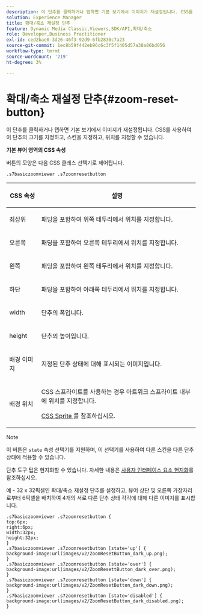 ```yaml
---
description: 이 단추를 클릭하거나 탭하면 기본 보기에서 이미지가 재설정됩니다. CSS를 사용하여 이 단추의 크기를 지정하고, 스킨을 지정하고, 위치를 지정할 수 있습니다.
solution: Experience Manager
title: 확대/축소 재설정 단추
feature: Dynamic Media Classic,Viewers,SDK/API,확대/축소
role: Developer,Business Practitioner
exl-id: ced2bae0-3d26-46f3-92d9-6fb2830c7a23
source-git-commit: 1ec8b59f442eb96c6c3f5f1405d57a38a86bd056
workflow-type: tm+mt
source-wordcount: '219'
ht-degree: 3%

---
```


# 확대/축소 재설정 단추{#zoom-reset-button}

이 단추를 클릭하거나 탭하면 기본 보기에서 이미지가 재설정됩니다. CSS를 사용하여 이 단추의 크기를 지정하고, 스킨을 지정하고, 위치를 지정할 수 있습니다.

<!--<a id="section_061E550C1C1D4DB2BD663A898895B38C"></a>-->

**기본 뷰어 영역의 CSS 속성**

버튼의 모양은 다음 CSS 클래스 선택기로 제어됩니다.

```
.s7basiczoomviewer .s7zoomresetbutton
```

<table id="table_94EE3F5BBE4547C0B4943471CEE7EDE4"> 
 <thead> 
  <tr> 
   <th colname="col1" class="entry"> <p> CSS 속성 </p> </th> 
   <th colname="col2" class="entry"> <p>설명 </p> </th> 
  </tr> 
 </thead>
 <tbody> 
  <tr> 
   <td colname="col1"> <p> <span class="codeph"> 최상위 </span> </p> </td> 
   <td colname="col2"> <p>패딩을 포함하여 위쪽 테두리에서 위치를 지정합니다. </p> </td> 
  </tr> 
  <tr> 
   <td colname="col1"> <p> <span class="codeph"> 오른쪽 </span> </p> </td> 
   <td colname="col2"> <p>패딩을 포함하여 오른쪽 테두리에서 위치를 지정합니다. </p> </td> 
  </tr> 
  <tr> 
   <td colname="col1"> <p> <span class="codeph"> 왼쪽 </span> </p> </td> 
   <td colname="col2"> <p>패딩을 포함하여 왼쪽 테두리에서 위치를 지정합니다. </p> </td> 
  </tr> 
  <tr> 
   <td colname="col1"> <p> <span class="codeph"> 하단 </span> </p> </td> 
   <td colname="col2"> <p>패딩을 포함하여 아래쪽 테두리에서 위치를 지정합니다. </p> </td> 
  </tr> 
  <tr> 
   <td colname="col1"> <p> <span class="codeph"> width </span> </p> </td> 
   <td colname="col2"> <p>단추의 폭입니다. </p> </td> 
  </tr> 
  <tr> 
   <td colname="col1"> <p> <span class="codeph"> height </span> </p> </td> 
   <td colname="col2"> <p>단추의 높이입니다. </p> </td> 
  </tr> 
  <tr> 
   <td colname="col1"> <p> <span class="codeph"> 배경 이미지  </span> </p> </td> 
   <td colname="col2"> <p>지정된 단추 상태에 대해 표시되는 이미지입니다. </p> </td> 
  </tr> 
  <tr> 
   <td colname="col1"> <p> <span class="codeph"> 배경 위치  </span> </p> </td> 
   <td colname="col2"> <p> CSS 스프라이트를 사용하는 경우 아트워크 스프라이트 내부에 위치를 지정합니다. </p> <p><a href="../../../c-html5-s7-aem-asset-viewers/c-html5-20-basic-zoom-viewer-about/c-html5-20-basic-zoom-viewer-customizingviewer/c-html5-20-basic-zoom-viewer-customizingviewer.md#section-9b6d8d601cb441d08214dada7bb4eddc" format="dita" scope="local"> CSS Sprite </a> 를 참조하십시오. </p> </td> 
  </tr> 
 </tbody> 
</table>

>[!NOTE]
>
>이 버튼은 `state` 속성 선택기를 지원하며, 이 선택기를 사용하여 다른 스킨을 다른 단추 상태에 적용할 수 있습니다.

단추 도구 팁은 현지화할 수 있습니다. 자세한 내용은 [사용자 인터페이스 요소 현지화](../../../c-html5-s7-aem-asset-viewers/c-html5-20-basic-zoom-viewer-about/c-html5-20-basic-zoom-viewer-localization.md#concept-cbfc39344c494eb7b9f6a272cff0cc74)를 참조하십시오.

예 - 32 x 32픽셀인 확대/축소 재설정 단추를 설정하고, 뷰어 상단 및 오른쪽 가장자리로부터 6픽셀을 배치하여 4개의 서로 다른 단추 상태 각각에 대해 다른 이미지를 표시합니다.

```
.s7basiczoomviewer .s7zoomresetbutton { 
top:6px; 
right:6px; 
width:32px; 
height:32px; 
} 
.s7basiczoomviewer .s7zoomresetbutton [state='up'] { 
background-image:url(images/v2/ZoomResetButton_dark_up.png); 
} 
.s7basiczoomviewer .s7zoomresetbutton [state='over'] {  
background-image:url(images/v2/ZoomResettButton_dark_over.png); 
} 
.s7basiczoomviewer .s7zoomresetbutton [state='down'] {  
background-image:url(images/v2/ZoomResetButton_dark_down.png); 
} 
.s7basiczoomviewer .s7zoomresetbutton [state='disabled'] { 
background-image:url(images/v2/ZoomResetButton_dark_disabled.png); 
}
```
